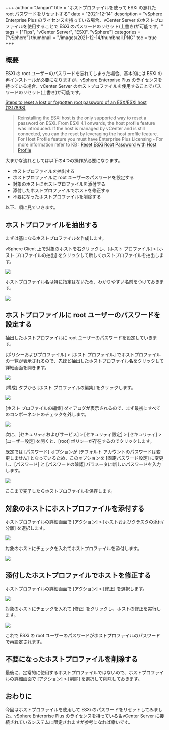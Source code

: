 +++
author = "Jangari"
title = "ホストプロファイルを使って ESXi の忘れた root パスワードをリセットする"
date = "2021-12-14"
description = "vSphere Enterprise Plus のライセンスを持っている場合、vCenter Server のホストプロファイルを使用することで ESXi のパスワードのリセット(上書き)が可能です。"
tags = ["Tips", "vCenter Server", "ESXi", "vSphere"]
categories = ["vSphere"]
thumbnail = "/images/2021-12-14/thumbnail.PNG"
toc = true
+++

## 概要

ESXi の root ユーザーのパスワードを忘れてしまった場合、基本的には ESXi の再インストールが必要になりますが、vSphere Enterprise Plus のライセンスを持っている場合、vCenter Server のホストプロファイルを使用することでパスワードのリセット(上書き)が可能です。

[Steps to reset a lost or forgotten root password of an ESX/ESXi host (1317898)](https://kb.vmware.com/s/article/1317898)

> Reinstalling the ESXi host is the only supported way to reset a password on ESXi. From ESXi 4.1 onwards, the host profile feature was introduced.
> If the host is managed by vCenter and is still connected, you can the reset by leveraging the host profile feature. For Host Profile feature you must have Enterprise Plus Licensing -  For more information refer to KB : [Reset ESXi Root Password with Host Profile](https://kb.vmware.com/s/article/68079)

大まかな流れとしては以下の4つの操作が必要になります。

- ホストプロファイルを抽出する
- ホストプロファイルに root ユーザーのパスワードを設定する
- 対象のホストにホストプロファイルを添付する
- 添付したホストプロファイルでホストを修正する
- 不要になったホストプロファイルを削除する

以下、順に見ていきます。

## ホストプロファイルを抽出する

まずは基になるホストプロファイルを作成します。

vSphere Client 上で対象のホストを右クリックし、[ホスト プロファイル] > [ホスト プロファイルの抽出] をクリックして新しくホストプロファイルを抽出します。

![](/images/2021-12-14/hostprofile-extract-001.PNG)

ホストプロファイル名は特に指定はないため、わかりやすい名前をつけておきます。

![](/images/2021-12-14/hostprofile-extract-002.PNG)

## ホストプロファイルに root ユーザーのパスワードを設定する

抽出したホストプロファイルに root ユーザーのパスワードを設定していきます。

[ポリシーおよびプロファイル] > [ホスト プロファイル] でホストプロファイルの一覧が表示されるので、先ほど抽出したホストプロファイル名をクリックして詳細画面を開きます。

![](/images/2021-12-14/edit-hostprofile-001.PNG)

[構成] タブから [ホスト プロファイルの編集] をクリックします。

![](/images/2021-12-14/edit-hostprofile-002.PNG)

[ホスト プロファイルの編集] ダイアログが表示されるので、まず最初にすべてのコンポーネントのチェックを外します。

![](/images/2021-12-14/edit-hostprofile-003.PNG)

次に、[セキュリティおよびサービス] > [セキュリティ設定] > [セキュリティ] > [ユーザー設定] を開くと、[root] ポリシーが存在するのでクリックします。

既定では [パスワード] オプションが [デフォルト アカウントのパスワードは変更しません] となっているため、このオプションを [固定パスワード設定] に変更し、[パスワード] と [パスワードの確認] パラメータに新しいパスワードを入力します。

![](/images/2021-12-14/edit-hostprofile-004.PNG)

ここまで完了したらホストプロファイルを保存します。

## 対象のホストにホストプロファイルを添付する

ホストプロファイルの詳細画面で [アクション] > [ホストおよびクラスタの添付/分離] を選択します。

![](/images/2021-12-14/attach-hostprofile-001.PNG)

対象のホストにチェックを入れてホストプロファイルを添付します。

![](/images/2021-12-14/attach-hostprofile-002.PNG)

## 添付したホストプロファイルでホストを修正する

ホストプロファイルの詳細画面で [アクション] > [修正] を選択します。

![](/images/2021-12-14/remediate-host-001.PNG)

対象のホストにチェックを入れて [修正] をクリックし、ホストの修正を実行します。

![](/images/2021-12-14/remediate-host-002.PNG)

これで ESXi の root ユーザーのパスワードがホストプロファイルのパスワードで再設定されます。

## 不要になったホストプロファイルを削除する

最後に、定常的に使用するホストプロファイルではないので、ホストプロファイルの詳細画面で [アクション] > [削除] を選択して削除しておきます。

## おわりに

今回はホストプロファイルを使用して ESXi のパスワードをリセットしてみました。vSphere Enterprise Plus のライセンスを持っている＆vCenter Server に接続されているシステムに限定されますが参考になれば幸いです。
